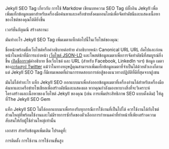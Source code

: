 Jekyll SEO Tag
เกี่ยวกับ การใช้ Markdow เขียนบทความ SEO Tag
ปลั๊กอิน Jekyll เพื่อเพิ่มแท็กข้อมูลเมตาสำหรับเครื่องมือค้นหาและเครือข่ายสังคมออนไลน์เพื่อจัดทำดัชนีและแสดงเนื้อหาของไซต์ของคุณได้ดียิ่งขึ้น

เวอร์ชั่นอัญมณี สร้างสถานะ

มันทำอะไร
Jekyll SEO Tag เพิ่มเมตาแท็กต่อไปนี้ในเว็บไซต์ของคุณ:

ชื่อหน้าพร้อมชื่อเว็บไซต์หรือคำอธิบายต่อท้าย
คำอธิบายหน้า
Canonical URL
URL ถัดไปและก่อนหน้าในหน้าที่มีการแบ่งหน้า
[เว็บไซต์ JSON-LD](https://developers.google.com/search/docs/advanced/structured-data/intro-structured-data) และโพสต์ข้อมูลเมตาเพื่อการจัดทำดัชนีที่สมบูรณ์ยิ่งขึ้น
[เปิดชื่อกราฟ](https://ogp.me/)คำอธิบาย ชื่อเว็บไซต์ และ URL (สำหรับ Facebook, LinkedIn ฯลฯ)
ข้อมูล เมตาของ[การ์ดสรุป Twitter](https://developer.twitter.com/en/docs/twitter-for-websites/cards/guides/getting-started)
แม้ว่าในทางทฤษฎีคุณสามารถเพิ่มแท็กข้อมูลเมตาที่จำเป็นได้ด้วยตัวเองก็ตาม แต่ Jekyll SEO Tag ก็มีเทมเพลตที่ผ่านการทดสอบการต่อสู้ของแนวทางปฏิบัติที่ดีที่สุดจากฝูงชน

มันไม่ได้ทำอะไร
แท็ก Jekyll SEO ออกแบบมาเพื่อส่งออกข้อมูลเมตาที่เครื่องอ่านได้สำหรับเครื่องมือค้นหาและเครือข่ายโซเชียลเพื่อสร้างดัชนีและแสดงผล หากคุณกำลังมองหาบางสิ่งที่จะวิเคราะห์โครงสร้างและเนื้อหาของเว็บไซต์ Jekyll ของคุณ (เช่น การเพิ่มประสิทธิภาพ SEO แบบดั้งเดิม) ให้ดูที่The Jekyll SEO Gem

แท็ก Jekyll SEO ไม่ได้ออกแบบมาเพื่อรองรับทุกกรณีการใช้งานที่เป็นไปได้ ควรใช้งานได้กับไซต์ส่วนใหญ่ที่พร้อมใช้งานและไม่มีรายการซักรีดของตัวเลือกการกำหนดค่าที่ทำหน้าที่เพียงสร้างความสับสนให้กับผู้ใช้ส่วนใหญ่เท่านั้น

เอกสาร
สำหรับข้อมูลเพิ่มเติม โปรดดูที่:

การติดตั้ง
การใช้งาน
การใช้งานขั้นสูง